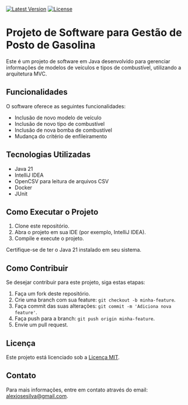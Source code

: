 [![Latest Version](https://img.shields.io/github/v/release/alexjosesilva/crm_postogasolinas_Logus_mvc?include_prereleases)](https://github.com/alexjosesilva/crm_postogasolinas_Logus_mvc/releases/tag/1.0)
[![License](https://img.shields.io/github/license/alexjosesilva/logus-microservice-gas-station)]([https://github.com/seu-usuario/seu-repositorio/blob/master/LICENSE](https://github.com/alexjosesilva/logus-microservice-gas-station/blob/master/LICENSE))

# Projeto de Software para Gestão de Posto de Gasolina

Este é um projeto de software em Java desenvolvido para gerenciar informações de modelos de veículos e tipos de combustível, utilizando a arquitetura MVC.

## Funcionalidades

O software oferece as seguintes funcionalidades:

- Inclusão de novo modelo de veículo
- Inclusão de novo tipo de combustível
- Inclusão de nova bomba de combustível
- Mudança do critério de enfileiramento

## Tecnologias Utilizadas

- Java 21
- IntelliJ IDEA
- OpenCSV para leitura de arquivos CSV
- Docker
- JUnit

## Como Executar o Projeto

1. Clone este repositório.
2. Abra o projeto em sua IDE (por exemplo, IntelliJ IDEA).
3. Compile e execute o projeto.

Certifique-se de ter o Java 21 instalado em seu sistema.

## Como Contribuir

Se desejar contribuir para este projeto, siga estas etapas:

1. Faça um fork deste repositório.
2. Crie uma branch com sua feature: `git checkout -b minha-feature`.
3. Faça commit das suas alterações: `git commit -m 'Adiciona nova feature'`.
4. Faça push para a branch: `git push origin minha-feature`.
5. Envie um pull request.

## Licença

Este projeto está licenciado sob a [Licença MIT](LICENSE).

## Contato

Para mais informações, entre em contato através do email: alexjosesilva@gmail.com.
